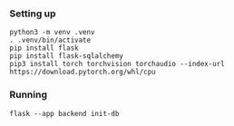### Setting up
```
python3 -m venv .venv
. .venv/bin/activate
pip install flask
pip install flask-sqlalchemy
pip3 install torch torchvision torchaudio --index-url https://download.pytorch.org/whl/cpu
```

### Running
```
flask --app backend init-db
```